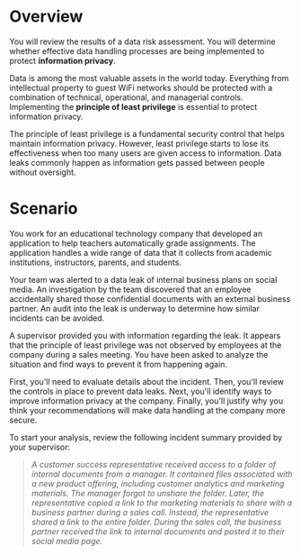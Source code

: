 # Overview
You will review the results of a data risk assessment. 
You will determine whether effective data handling processes are being implemented to protect **information privacy**.

Data is among the most valuable assets in the world today. 
Everything from intellectual property to guest WiFi networks should be protected with a combination of technical, operational, and managerial controls. 
Implementing the **principle of least privilege** is essential to protect information privacy.

The principle of least privilege is a fundamental security control that helps maintain information privacy. 
However, least privilege starts to lose its effectiveness when too many users are given access to information. 
Data leaks commonly happen as information gets passed between people without oversight.

# Scenario

You work for an educational technology company that developed an application to help teachers automatically grade assignments. 
The application handles a wide range of data that it collects from academic institutions, instructors, parents, and students.

Your team was alerted to a data leak of internal business plans on social media. An investigation by the team discovered that an employee accidentally shared those confidential documents with an external business partner. 
An audit into the leak is underway to determine how similar incidents can be avoided.

A supervisor provided you with information regarding the leak. It appears that the principle of least privilege was not observed by employees at the company during a sales meeting. 
You have been asked to analyze the situation and find ways to prevent it from happening again.

First, you'll need to evaluate details about the incident. Then, you'll review the controls in place to prevent data leaks. Next, you'll identify ways to improve information privacy at the company. 
Finally, you'll justify why you think your recommendations will make data handling at the company more secure.

To start your analysis, review the following incident summary provided by your supervisor:

> *A customer success representative received access to a folder of internal documents from a manager. It contained files associated with a new product offering, including customer analytics and marketing materials. The manager forgot to unshare the folder. Later, the representative copied a link to the marketing materials to share with a business partner during a sales call. Instead, the representative shared a link to the entire folder. During the sales call, the business partner received the link to internal documents and posted it to their social media page.*
